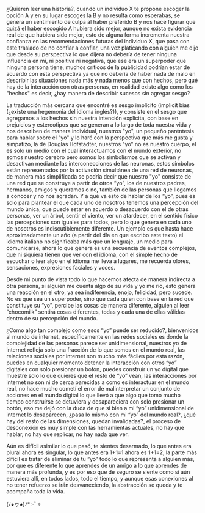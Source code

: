 ¿Quieren leer una historia?, cuando un individuo X te propone escoger la opción A y en su lugar escoges la B y no resulta como esperabas,  se genera un sentimiento de culpa al haber preferido B y nos hace figurar que quizá el haber escogido A hubiera sido mejor, aunque no exista evidencia real de que hubiera sido mejor, esto de alguna forma incrementa nuestra confianza en las recomendaciones futuras del individuo X, que pasa con este traslado de no confiar a confiar, una vez platicando con alguien me dijo que desde su perspectiva lo que dijera no debería de tener ninguna influencia en mi, ni positiva ni negativa, que ese era un superpoder que ninguna persona tiene, muchos críticos de la publicidad podrían estar de acuerdo con esta perspectiva ya que no debería de haber nada de malo en describir las situaciones nada más y nada menos que con hechos, pero qué hay de la interacción con otras personas, en realidad existe algo como los "hechos" es decir, ¿hay manera de describir sucesos sin agregar sesgo?

La traducción más cercana que encontré es sesgo implícito (implicit bias (¿existe una hegemonía del idioma inglés?)), y consiste en el sesgo que agregamos a los hechos sin nuestra intención explícita, con base en prejuicios y estereotipos que se generan a lo largo de toda nuestra vida y nos describen de manera individual, nuestros "yo", un pequeño paréntesis para hablar sobre el "yo" y lo haré con la perspectiva que más me gusta y simpatizo, la de Douglas Hofstadter, nuestros "yo" no es nuestro cuerpo, el es solo un medio con el cual interactuamos con el mundo exterior, no somos nuestro cerebro pero somos los simbolismos que se activan y desactivan mediante las interconecciones de las neuronas, estos símbolos están representados por la activación simultánea de una red de neuronas, de manera más simplificada se podría decir que nuestro "yo" consiste de una red que se construye a partir de otros “yo”, los de nuestros padres, hermanos, amigos y queramos o no, también de las personas que llegamos a conocer y no nos agradan. Y a qué va esto de hablar de los “yo”, pues es solo para plantear el que cada uno de nosotros tenemos una percepción del mundo única, que puede estar en acuerdo o desacuerdo con el de otras personas, ver un árbol, sentir el viento, ver un atardecer, en el sentido físico las percepciones son iguales para todos, pero lo que genera en cada uno de nosotros es indiscutiblemente diferente. Un ejemplo es que hasta hace aproximadamente un año (a partir del día en que escribo este texto) el idioma italiano no significaba más que un lenguaje, un medio para comunicarse, ahora lo que genera es una secuencia de eventos complejos, que ni siquiera tienen que ver con el idioma, con el simple hecho de escuchar o leer algo en el idioma me lleva a lugares, me recuerda olores, sensaciones, expresiones faciales y voces.

Desde mi punto de vista todo lo que hacemos afecta de manera indirecta a otra persona, si alguien me cuenta algo de su vida y yo me río, esto genera una reacción en el otro, ya sea indiferencia, enojo, felicidad, pero sucede. No es que sea un superpoder, sino que cada quien con base en la red que constituye su “yo”, percibe las cosas de manera diferente, alguien al leer “chocomilk” sentirá cosas diferentes, todas y cada una de ellas válidas dentro de su percepción del mundo.

¿Como algo tan complejo como esos “yo” puede ser reducido?, bienvenidos al mundo de internet, específicamente en las redes sociales es donde la complejidad de las personas parece ser unidimensional, nuestros yo de internet refleja solo una fracción de lo que somos en el mundo real, las relaciones sociales por internet son mucho más fáciles por esta razón, puedes en cualquier momento detener la interacción con otros “yo” digitales con solo presionar un botón, puedes construir un yo digital que muestre solo lo que quieres que el resto de “yo” vean, las interacciones por internet no son ni de cerca parecidas a como es interactuar en el mundo real, no hace mucho cometí el error de malinterpretar un conjunto de acciones en el mundo digital lo que llevó a que algo que tomo mucho tiempo construirse se detuviera y desapareciera con solo presionar un botón, eso me dejó con la duda de que si bien a mi “yo” unidimensional de internet lo desaparecen, ¿pasa lo mismo con mi “yo” del mundo real?, ¿qué hay del resto de las dimensiones, quedan invalidadas?, el proceso de desconexión es muy simple con las herramientas actuales, no hay que hablar, no hay que replicar, no hay nada que ver.

Aún es difícil asimilar lo que pasó, te sientes desarmado, lo que antes era plural ahora es singular, lo que antes era 1+1=1 ahora es 1+1=2, la parte más difícil es tratar de eliminar de tu “yo” todo lo que representa a alguien más, por que es diferente lo que aprendes de un amigo a lo que aprendes de manera más profunda, y es por eso que de seguro se siente como si aún estuviera allí, en todos lados, todo el tiempo, y aunque esas conexiones al no tener refuerzo se irán desvaneciendo, la abstracción se queda y te acompaña toda la vida.


(ﾉ◕ヮ◕)ﾉ*:･ﾟ✧
